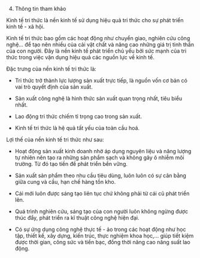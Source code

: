 4. Thông tin tham khảo

Kinh tế tri thức là nền kinh tế sử dụng hiệu quả tri thức cho sự phát triển kinh tế - xã hội.

Kinh tế tri thức bao gồm các hoạt động như chuyển giao, nghiên cứu công nghệ... để tạo nên nhiều của cải vật chất và nâng cao những giá trị tinh thần của con người. Đây là nền kinh tế phát triển chủ yếu bởi sức mạnh của tri thức trong việc vận dụng hiệu quả các nguồn lực về kinh tế.

Đặc trưng của nền kinh tế tri thức là:

- Tri thức trở thành lực lượng sản xuất trực tiếp, là nguồn vốn cơ bản có vai trò quyết định của sản xuất.

- Sản xuất công nghệ là hình thức sản xuất quan trọng nhất, tiêu biểu nhất.

- Lao động tri thức chiếm tỉ trọng cao trong sản xuất.

- Kinh tế tri thức là hệ quả tất yếu của toàn cầu hoá.

Lợi thế của nền kinh tế tri thức như sau:

- Hoạt động sản xuất kinh doanh nhờ áp dụng nguyên liệu và năng lượng tự nhiên nên tạo ra những sản phẩm sạch và không gây ô nhiễm môi trường. Từ đó tạo tiền đề phát triển bền vững.

- Sản xuất sản phẩm theo nhu cầu tiêu dùng, luôn luôn có sự cân bằng giữa cung và cầu, hạn chế hàng tồn kho.

- Cái mới luôn được sáng tạo liên tục chứ không phải từ cái cũ phát triển lên.

- Quá trình nghiên cứu, sáng tạo của con người luôn không ngừng được thúc đẩy, phát triển ra kĩ thuật công nghệ hiện đại.

- Có sự ứng dụng công nghệ thực tế - ảo trong các hoạt động như học tập, thiết kế, xây dựng, kiến trúc, thực nghiệm khoa học,... giúp tiết kiệm được thời gian, công sức và tiền bạc, đồng thời nâng cao năng suất lao động.